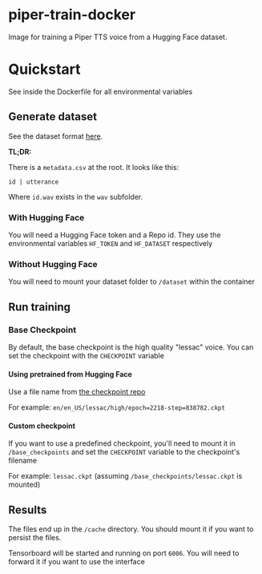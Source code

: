 # piper-train-docker

Image for training a Piper TTS voice from a Hugging Face dataset.

# Quickstart

See inside the Dockerfile for all environmental variables

## Generate dataset

See the dataset format [here](https://github.com/rhasspy/piper/blob/master/TRAINING.md#dataset-format).

**TL;DR:**

There is a `metadata.csv` at the root. It looks like this:

`id | utterance`

Where `id.wav` exists in the `wav` subfolder.

### With Hugging Face
You will need a Hugging Face token and a Repo id. They use the environmental variables `HF_TOKEN` and `HF_DATASET` respectively

### Without Hugging Face
You will need to mount your dataset folder to `/dataset` within the container

## Run training

### Base Checkpoint
By default, the base checkpoint is the high quality "lessac" voice. You can set the checkpoint with the `CHECKPOINT` variable

#### Using pretrained from Hugging Face
Use a file name from  [the checkpoint repo](https://huggingface.co/datasets/rhasspy/piper-checkpoints/tree/main)

For example: `en/en_US/lessac/high/epoch=2218-step=838782.ckpt`

#### Custom checkpoint
If you want to use a predefined checkpoint, you'll need to mount it in `/base_checkpoints` and set the `CHECKPOINT` variable to the checkpoint's filename

For example: `lessac.ckpt` (assuming `/base_checkpoints/lessac.ckpt` is mounted)

## Results

The files end up in the `/cache` directory. You should mount it if you want to persist the files.

Tensorboard will be started and running on port `6006`. You will need to forward it if you want to use the interface
